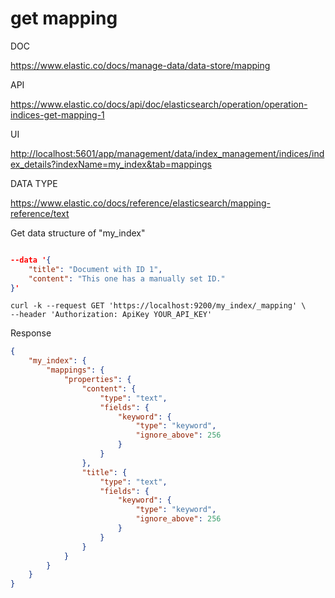 # get mapping

DOC

<https://www.elastic.co/docs/manage-data/data-store/mapping>

API

<https://www.elastic.co/docs/api/doc/elasticsearch/operation/operation-indices-get-mapping-1>

UI

<http://localhost:5601/app/management/data/index_management/indices/index_details?indexName=my_index&tab=mappings>

DATA TYPE

<https://www.elastic.co/docs/reference/elasticsearch/mapping-reference/text>

Get data structure of "my_index"

```JSON

--data '{
    "title": "Document with ID 1",
    "content": "This one has a manually set ID."
}'

```

```SHELL
curl -k --request GET 'https://localhost:9200/my_index/_mapping' \
--header 'Authorization: ApiKey YOUR_API_KEY'
```

Response

```JSON
{
    "my_index": {
        "mappings": {
            "properties": {
                "content": {
                    "type": "text",
                    "fields": {
                        "keyword": {
                            "type": "keyword",
                            "ignore_above": 256
                        }
                    }
                },
                "title": {
                    "type": "text",
                    "fields": {
                        "keyword": {
                            "type": "keyword",
                            "ignore_above": 256
                        }
                    }
                }
            }
        }
    }
}
```
